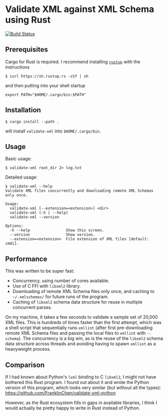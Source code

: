 # Validate XML against XML Schema using Rust

[![Build Status](https://travis-ci.org/FranklinChen/validate-xml-rust.png)](https://travis-ci.org/FranklinChen/validate-xml-rust)

## Prerequisites

Cargo for Rust is required. I recommend installing [`rustup`](https://www.rustup.rs/) with the instructions

```
$ curl https://sh.rustup.rs -sSf | sh
```

and then putting into your shell startup

```
export PATH="$HOME/.cargo/bin:$PATH"
```

## Installation

```
$ cargo install --path .
```

will install `validate-xml` into `$HOME/.cargo/bin`.

## Usage

Basic usage:

```
$ validate-xml root_dir 2> log.txt
```

Detailed usage:

```
$ validate-xml --help
Validate XML files concurrently and downloading remote XML Schemas only once.

Usage:
  validate-xml [--extension=<extension>] <dir>
  validate-xml (-h | --help)
  validate-xml --version

Options:
  -h --help                Show this screen.
  --version                Show version.
  --extension=<extension>  File extension of XML files [default: cmdi].
```

## Performance

This was written to be super fast:

- Concurrency, using number of cores available.
- Use of C FFI with `libxml2` library.
- Downloading of remote XML Schema files only once, and caching to `~/.xmlschemas/` for future runs of the program.
- Caching of `libxml2` schema data structure for reuse in multiple concurrent parses.

On my machine, it takes a few seconds to validate a sample set of 20,000 XML files. This is hundreds of times faster than the first attempt, which was a shell script that sequentially runs `xmllint` (after first pre-downloading remote XML Schema files and passing the local files to `xmllint` with `--schema`). The concurrency is a big win, as is the reuse of the `libxml2` schema data structure across threads and avoiding having to spawn `xmllint` as a heavyweight process.

## Comparison

If I had known about Python's `lxml` binding to C `libxml2`, I might not have bothered this Rust program. I found out about it and wrote the Python version of this program, which looks very similar (but without all the types): https://github.com/FranklinChen/validate-xml-python

However, as the Rust ecosystem fills in gaps in available libraries, I think I would actually be pretty happy to write in Rust instead of Python.
